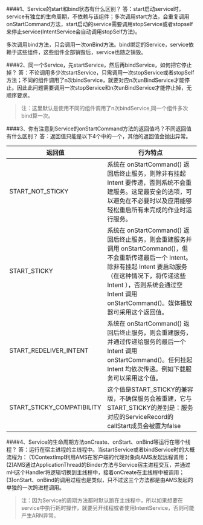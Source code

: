 ####1、Service的start和bind状态有什么区别？
答：start启动service时，service有独立的生命周期，不依赖与该组件；多次调用start方法，会重复调用onStartCommand方法，start启动的service需要调用stopService或者stopself来停止service(IntentService会自动调用stopSelf方法)。

多次调用bind方法，只会调用一次onBind方法。bind绑定的Service，service依赖于这些组件，这些组件全部销毁后，service也随之销毁。


####2、同一个Service，先startService，然后再bindService，如何把它停止掉？
答：不论调用多少次startService，只需调用一次stopService或者stopSelf方法；不同的组件调用了n次bindService，就要对应n次unBindService才能停止。因此此问题需要调用一次stopService和n次unBindService才能停止掉，无顺序要求。
>注：这里默认是使用不同的组件调用了n次bindService,同一个组件多次bind算一次。

####3、你有注意到Service的onStartCommand方法的返回值吗？不同返回值有什么区别？
答：返回值只能是以下4个中的一个，其他的返回值会抛出异常。

|返回值|行为特点|
|---|---|
|START_NOT_STICKY|系统在 onStartCommand() 返回后终止服务，则除非有挂起 Intent 要传递，否则系统不会重建服务。这是最安全的选项，可以避免在不必要时以及应用能够轻松重启所有未完成的作业时运行服务。|
|START_STICKY|系统在 onStartCommand() 返回后终止服务，则会重建服务并调用 onStartCommand()，但不会重新传递最后一个 Intent。除非有挂起 Intent 要启动服务（在这种情况下，将传递这些 Intent ），否则系统会通过空 Intent 调用 onStartCommand()。媒体播放器可采用这个返回值。
|START_REDELIVER_INTENT|系统在 onStartCommand() 返回后终止服务，则会重建服务，并通过传递给服务的最后一个 Intent 调用 onStartCommand()。任何挂起 Intent 均依次传递。例如下载服务可以采用这个值。
|START_STICKY_COMPATIBILITY|这个值是START_STICKY的兼容版，不确保服务会被重建，它与START_STICKY的差别是：服务对应的ServiceRecord的callStart成员会被置为false|


####4、Service的生命周期方法onCreate、onStart、onBind等运行在哪个线程？
答：运行在宿主进程的主线程中。当startService或者bindService时的大概流程为：
(1)ContextImpl利用AMS在客户端的代理对象向AMS发起远程调用；
(2)AMS通过ApplicationThread的Binder方法与Service宿主进程交互，并通过mH这个Handler将逻辑切换到主线程中，接着onCreate在主线程中被调用；
(3)onStart、onBind的调用过程也是类似，只不过这三个方法都是由AMS发起的单独的一次跨进程调用。
>注：因为Service的周期方法都时默认跑在主线程中，所以如果想要在service中执行耗时操作，就要另开线程或者使用IntentService，否则可能产生ARN异常。